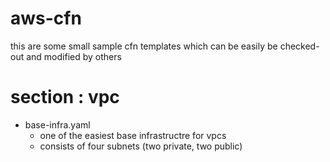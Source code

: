 # aws-cfn
this are some small sample cfn templates which can be easily be checked-out and modified by others

# section : vpc
- base-infra.yaml
  - one of the easiest base infrastructre for vpcs 
  - consists of four subnets (two private, two public)